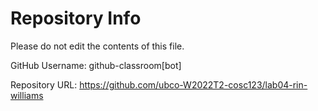 # Repository Info
Please do not edit the contents of this file.

GitHub Username: github-classroom[bot]

Repository URL: https://github.com/ubco-W2022T2-cosc123/lab04-rin-williams
